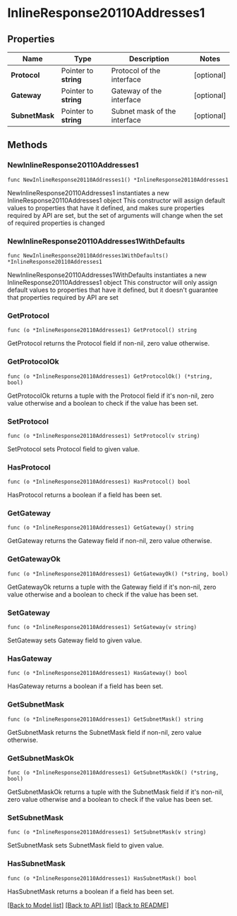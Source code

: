 # InlineResponse20110Addresses1

## Properties

Name | Type | Description | Notes
------------ | ------------- | ------------- | -------------
**Protocol** | Pointer to **string** | Protocol of the interface | [optional] 
**Gateway** | Pointer to **string** | Gateway of the interface | [optional] 
**SubnetMask** | Pointer to **string** | Subnet mask of the interface | [optional] 

## Methods

### NewInlineResponse20110Addresses1

`func NewInlineResponse20110Addresses1() *InlineResponse20110Addresses1`

NewInlineResponse20110Addresses1 instantiates a new InlineResponse20110Addresses1 object
This constructor will assign default values to properties that have it defined,
and makes sure properties required by API are set, but the set of arguments
will change when the set of required properties is changed

### NewInlineResponse20110Addresses1WithDefaults

`func NewInlineResponse20110Addresses1WithDefaults() *InlineResponse20110Addresses1`

NewInlineResponse20110Addresses1WithDefaults instantiates a new InlineResponse20110Addresses1 object
This constructor will only assign default values to properties that have it defined,
but it doesn't guarantee that properties required by API are set

### GetProtocol

`func (o *InlineResponse20110Addresses1) GetProtocol() string`

GetProtocol returns the Protocol field if non-nil, zero value otherwise.

### GetProtocolOk

`func (o *InlineResponse20110Addresses1) GetProtocolOk() (*string, bool)`

GetProtocolOk returns a tuple with the Protocol field if it's non-nil, zero value otherwise
and a boolean to check if the value has been set.

### SetProtocol

`func (o *InlineResponse20110Addresses1) SetProtocol(v string)`

SetProtocol sets Protocol field to given value.

### HasProtocol

`func (o *InlineResponse20110Addresses1) HasProtocol() bool`

HasProtocol returns a boolean if a field has been set.

### GetGateway

`func (o *InlineResponse20110Addresses1) GetGateway() string`

GetGateway returns the Gateway field if non-nil, zero value otherwise.

### GetGatewayOk

`func (o *InlineResponse20110Addresses1) GetGatewayOk() (*string, bool)`

GetGatewayOk returns a tuple with the Gateway field if it's non-nil, zero value otherwise
and a boolean to check if the value has been set.

### SetGateway

`func (o *InlineResponse20110Addresses1) SetGateway(v string)`

SetGateway sets Gateway field to given value.

### HasGateway

`func (o *InlineResponse20110Addresses1) HasGateway() bool`

HasGateway returns a boolean if a field has been set.

### GetSubnetMask

`func (o *InlineResponse20110Addresses1) GetSubnetMask() string`

GetSubnetMask returns the SubnetMask field if non-nil, zero value otherwise.

### GetSubnetMaskOk

`func (o *InlineResponse20110Addresses1) GetSubnetMaskOk() (*string, bool)`

GetSubnetMaskOk returns a tuple with the SubnetMask field if it's non-nil, zero value otherwise
and a boolean to check if the value has been set.

### SetSubnetMask

`func (o *InlineResponse20110Addresses1) SetSubnetMask(v string)`

SetSubnetMask sets SubnetMask field to given value.

### HasSubnetMask

`func (o *InlineResponse20110Addresses1) HasSubnetMask() bool`

HasSubnetMask returns a boolean if a field has been set.


[[Back to Model list]](../README.md#documentation-for-models) [[Back to API list]](../README.md#documentation-for-api-endpoints) [[Back to README]](../README.md)


